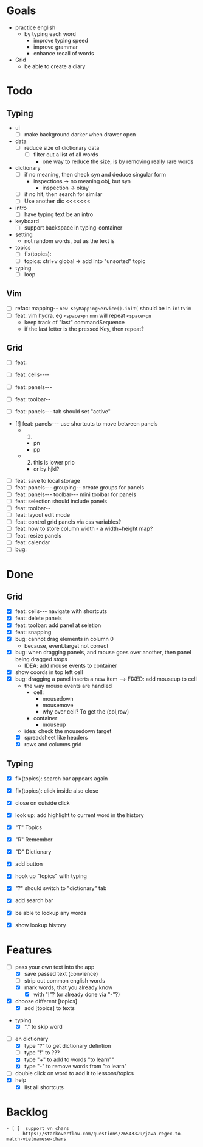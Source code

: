 
# Goals

- practice english
  - by typing each word
    - improve typing speed
    - improve grammar
    - enhance recall of words
- Grid
  - be able to create a diary

# Todo

## Typing
- ui
  - [ ] make background darker when drawer open
- data
  - [ ] reduce size of dictionary data
    - [ ] filter out a list of all words
      - one way to reduce the size, is by removing really rare words
- dictionary
  - [ ] if no meaning, then check syn and deduce singular form
    - inspections -> no meaning obj, but syn
      - inspection -> okay
  - [ ] if no hit, then search for similar
  - [ ] Use another dic <<<<<<<
- intro
  - [ ] have typing text be an intro
- keyboard
  - [ ] support backspace in typing-container
- setting
  - not random words, but as the text is
- topics
  - [ ] fix(topics): 
  - [ ] topics: ctrl+v global -> add into "unsorted" topic
- typing
  - [ ] loop

## Vim
- [ ] refac: mapping-- `new KeyMappingService().init(` should be in `initVim`
- [ ] feat: vim hydra, eg `<space>pn` `nnn` will repeat `<space>pn`
  - keep track of "last" commandSequence
  - if the last letter is the pressed Key, then repeat?

## Grid

- [ ] feat:
- [ ] feat: cells----
- [ ] feat: panels---
- [ ] feat: toolbar--

- [ ] feat: panels--- tab should set "active"
- [!] feat: panels--- use shortcuts to move between panels
  - 1.
    - <space>pn
    - <space>pp
  - 2. this is lower prio
    - or by hjkl?
- [ ] feat: save to local storage
- [ ] feat: panels--- grouping-- create groups for panels
- [ ] feat: panels--- toolbar--- mini toolbar for panels
- [ ] feat: selection should include panels
- [ ] feat: toolbar--
- [ ] feat: layout edit mode
- [ ] feat: control grid panels via css variables?
- [ ] feat: how to store column width - a width+height map?
- [ ] feat: resize panels
- [ ] feat: calendar
- [ ] bug:

# Done
## Grid

- [x] feat: cells--- navigate with shortcuts
- [x] feat: delete panels
- [x] feat: toolbar: add panel at seletion
- [x] feat: snapping
- [x] bug: cannot drag elements in column 0
  - because, event.target not correct
- [x] bug: when dragging panels, and mouse goes over another, then panel being dragged stops
  - IDEA: add mouse events to container
- [x] show coords in top left cell
- [x] bug: dragging a panel inserts a new item --> FIXED: add mouseup to cell
  - the way mouse events are handled
    - cell:
      - mousedown
      - mousemove
      - why over cell? To get the (col,row)
    - container
      - mouseup
  - idea: check the mousedown target
  - [x] spreadsheet like headers
  - [x] rows and columns grid

## Typing
  - [x] fix(topics): search bar appears again
  - [x] fix(topics): click inside also close
  - [x] close on outside click
  - [x] look up: add highlight to current word in the history
  - [x] "T" Topics
  - [x] "R" Remember
  - [x] "D" Dictionary

  - [x] add button
  - [x] hook up "topics" with typing
  - [x] "?" should switch to "dictionary" tab
  - [x] add search bar
  - [x] be able to lookup any words
  - [x] show lookup history


# Features

- [ ] pass your own text into the app
  - [x] save passed text (convience)
  - [ ] strip out common english words
  - [x] mark words, that you already know
    - [x] with "!"? (or already done via "-"?)
- [x] choose different [topics]
  - [x] add [topics] to texts
- typing
  - [x] "." to skip word
- [ ] en dictionary
  - [x] type "?" to get dictionary defintion
  - [ ] type "!" to ???
  - [x] type "+" to add to words "to learn""
  - [x] type "-" to remove words from "to learn"
- [ ] double click on word to add it to lessons/topics
- [x] help
  - [x] list all shortcuts

# Backlog

    - [ ]  support vn chars
        - https://stackoverflow.com/questions/26543329/java-regex-to-match-vietnamese-chars
